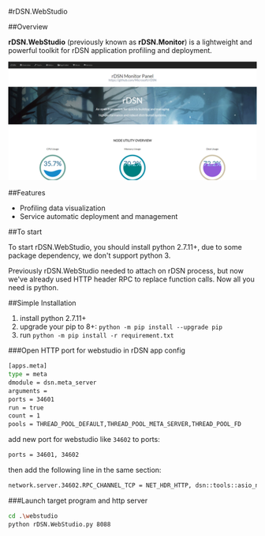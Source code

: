 
#rDSN.WebStudio

##Overview

**rDSN.WebStudio** (previously known as **rDSN.Monitor**) is a lightweight and powerful toolkit for rDSN application profiling and deployment.

![Main Screen](https://raw.githubusercontent.com/mcfatealan/rDSN.Screenshots/master/main.png)

##Features

* Profiling data visualization
* Service automatic deployment and management 


##To start

To start rDSN.WebStudio, you should install python 2.7.11+, due to some package dependency, we don't support python 3.

Previously rDSN.WebStudio needed to attach on rDSN process, but now we've already used HTTP header RPC to replace function calls. Now all you need is python.

##Simple Installation
1. install python 2.7.11+
2. upgrade your pip to 8+: `python -m pip install --upgrade pip`
3. run `python -m pip install -r requirement.txt`

###Open HTTP port for webstudio in rDSN app config

```bash
[apps.meta]
type = meta
dmodule = dsn.meta_server
arguments = 
ports = 34601
run = true
count = 1 
pools = THREAD_POOL_DEFAULT,THREAD_POOL_META_SERVER,THREAD_POOL_FD

```

add new port for webstudio like `34602` to ports:
```bash
ports = 34601, 34602
```

then add the following line in the same section:
```bash
network.server.34602.RPC_CHANNEL_TCP = NET_HDR_HTTP, dsn::tools::asio_network_provider, 65536
```

###Launch target program and http server
```bash
cd .\webstudio
python rDSN.WebStudio.py 8088
```



